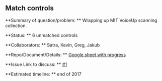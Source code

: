 ## Match controls

**Summary of question/problem: **
Wrapping up MIT VoiceUp scanning collection.

**Status: ** 6 unmatched controls

**Collaborators: ** Satra, Kevin, Greg, Jakub

**Repo/Document/Details: ** [Google sheet with progress](https://docs.google.com/spreadsheets/d/19MlDLOKBKJU9vc0ihecPipSIqrJktmPt3HDfIXZgGOw/edit?usp=sharing)

**Issue Link to discuss: ** [#1](https://github.com/mgxd/ProjectManagement/issues/1)

**Estimated timeline: ** end of 2017
